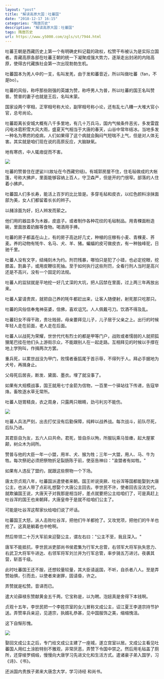```yaml
---
layout: "post"
title: "解读高原大国：吐蕃国"
date: "2018-12-17 16:15"
categories: "隋唐历史"
description: "解读高原大国：吐蕃国"
tags: 隋唐历史
url: https://www.y5000.com/zgls/st/7944.html
---
```






吐蕃王朝是西藏历史上第一个有明确史料记载的政权，松赞干布被认为是实际立国者。青藏高原各部在吐蕃王朝的统一下凝聚成强大势力，逐渐走出封闭的内陆高原，使得古代藏族社会第一次出现勃勃生机。

吐蕃国本为羌人中的一支，名叫发羌，由于发和蕃音近，所以叫做吐蕃（fan，不是bo）。

吐蕃的风俗，称呼那些刚强的英雄为赞，称呼男人为普，所以吐蕃的国王名叫赞普。赞普的妻子也就是王后，名叫末蒙。

国家设两个宰相，正宰相号称大论，副宰相号称小论，还有乱七八糟一大堆大官小官，总号尚论。

吐蕃距离长安城大概有八千多里地，有几十万兵马，国内气候条件恶劣，多发雷霆闪电冰雹积雪大风大雨，盛夏天气相当于大唐的春天，山谷中常年结冰。当地多发一种名为寒疠的疫病，人们如果得了这个病就会胸闷气短喘不上气，但是对人体无害。其实就是咱们现在说的高原反应，大脑缺氧。

地有寒疠，中人辄痞促而不害。

![](https://img.y5000.com/uploads/allimg/161221/8-161221141001193.jpg)

吐蕃的赞普住在逻娑川(故址在今西藏穷结)。有城郭房屋不住，住毛毡做成的大帐篷，号称大拂庐，里面能够容纳上百人，守卫森严，但是开的门很窄。部落的人住着小拂庐。

吐蕃国人们多长寿，能活上百岁的比比皆是。多穿毛毡和皮衣，以红色颜料涂抹面部为美，女人们都留着长长的辫子。

以赭涂面为好，妇人辫发而萦之。

他们用的器皿多为木器，皮底子。或者制作各种花纹的毛毡制品。用青稞面粉造碗，里面放着奶酪等食物。喝酒用手捧。

吐蕃的房子都盖在山上，有的房子高达好几丈，种植的庄稼有小麦、青稞麦、荞麦。养的动物有牦牛、名马、犬、羊、猪。蝙蝠的皮可做皮衣，有一种独峰驼，日驰千里。

吐蕃人没有文字，结绳刻木为约。刑罚残暴，哪怕只是犯了小错，也必定挖眼，挖膝盖，割鼻子，或用皮鞭往死抽。至于如何执行这些刑罚，全看行刑人当时是高兴还是不高兴，没有一个固定的法规。

吐蕃人的监狱就是平地挖一好几丈深的大坑，把人囚禁在里面，过上两三年再放出来。

吐蕃人宴请贵宾，就把自己养的牦牛都赶出来，让客人随便射，射死那只吃那只。

吐蕃的风俗信奉鬼神巫婆，信佛，喜欢诅咒。人人佩戴弓刀。饮酒不得及乱。

吐蕃妇女不得干政，贵壮贱弱，母亲要拜见儿子，儿子居于父亲之上。出行的时候年轻人走在前面，老人走在后面。

吐蕃人以战死为荣耀，世世代代有烈士的都是甲等门户，战败或者懦弱的人就把狐狸尾巴挂在他们头上游街示众，不能跟别人在一起走路。互相拜见的时候以手撑在地上学狗叫，作揖两次方罢。

重兵死，以累世战没为甲门，败懦者垂狐尾于首示辱，不得列于人。拜必手据地为犬号，再揖身止。

父母死后居丧，断发、黛面、墨衣。埋了就没事了。

如果有大规模战事，国王就用七寸金箭为信物，一百里一个驿站往下传递，告寇举烽。畜牧逐水草无常所。

吐蕃人铠胃精良，衣之周身，只露两只眼睛，劲弓利刃不能伤。

![](https://img.y5000.com/uploads/allimg/161221/8-16122114113C96.jpg)

吐蕃人兵法严刻，出去打仗没有后勤保障，纯粹以战养战。每次战斗，前队尽死，后队乃进。

其君臣自为友，五六人曰共命。君死，皆自杀以殉，所服玩乘马皆瘗，起大屋冢颠，树众木为祠所。

赞普与他的大臣一年一小盟，用羊、犬、猴为牲；三年一大盟，用人、马、牛为牲。每次祭祀必须把祭物折足裂肠陈于前，使巫告神曰："渝盟者有如牲。"

如果有人违反了盟约，就跟这些祭物一个下场。

唐太宗贞观八年，吐蕃国派遣使者来朝。国王听说突厥、吐谷浑等国都能娶到大唐公主，也派人带了点彩礼想娶个大唐公主回去。李世民不许，使者回去没法交代，就欺骗国王说，大唐天子对我那是相当好，差点就要把公主给咱们了，可是真赶上吐谷浑的国王也来朝拜，大唐皇帝于是就不给咱们公主了。

可能是吐谷浑这帮家伙给咱们说了坏话。

吐蕃国王大怒，派人击败吐谷浑，把他们牛羊都抢了。又攻党项，把他们的牛羊也抢了。这真是躺着也中枪啊。

然后带领二十万大军前来迎娶公主，谓左右曰："公主不至，我且深入。"

唐军不能抵抗，李世民派吏部尚书侯君集为行军大总管，右领军大将军执失思力、右武卫大将军牛进达、右领军将军刘兰并为行军总管，率步骑五万进讨。夜袭其营，斩首千级。

此时吐蕃国王还不服，还想较量较量，其大臣请返国，不听，自杀者八人。至是弄赞始惧，引而去，以使者来谢罪，固请昏，许之。

弄赞就是松赞。音译而已。

遣大论薛禄东赞献黄金五千两，它宝称是，以为聘。泡妞真是舍得下本钱啊。

贞观十五年，李世民把一个李姓宗室的女儿冒称文成公主，诏江夏王李道宗持节护送。弄赞率兵亲迎，见道宗，执婿礼恭甚，见中国服饰之美，缩缩愧沮。

这下自惭形愧。

![](https://img.y5000.com/uploads/allimg/161221/8-1612211410229C.jpg)

娶回文成公主之后，专门给文成公主建了一座城，遂立宫室以居。文成公主看见吐蕃国人用红土涂脸特别不雅观，非常厌恶，弄赞下令国中禁之。然后用毛毡盖了厕所，还穿绫罗绸缎，慢慢向大唐学习先进文化和生活方式。遣诸豪子弟入国学，习《诗》、《书》。

还派国内贵族子弟来大唐念大学，学习诗经 和尚书。
